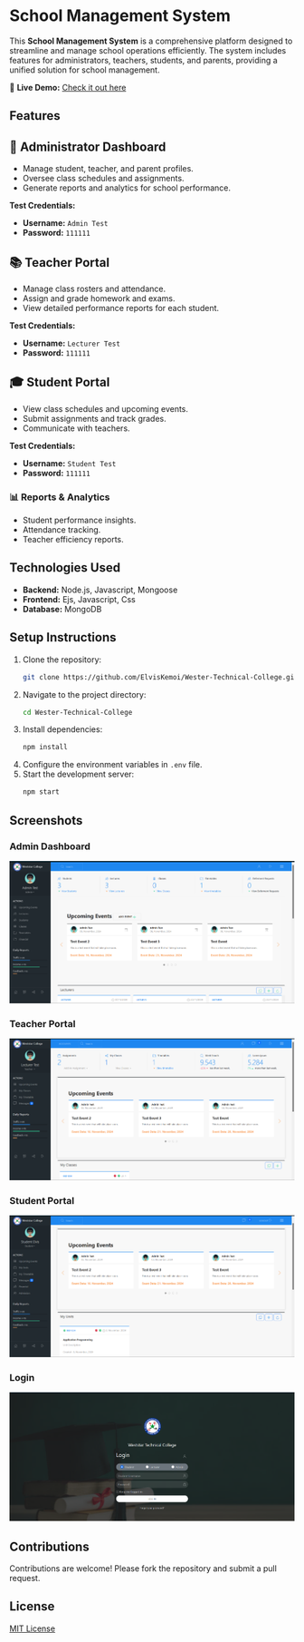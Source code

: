 # School Management System  

This **School Management System** is a comprehensive platform designed to streamline and manage school operations efficiently. The system includes features for administrators, teachers, students, and parents, providing a unified solution for school management.  

🔗 **Live Demo:** [Check it out here](https://schoolmanagement.photosoko.com/)  

## Features

## 🏫 Administrator Dashboard  
- Manage student, teacher, and parent profiles.  
- Oversee class schedules and assignments.  
- Generate reports and analytics for school performance.  

**Test Credentials:**  
- **Username:** `Admin Test`  
- **Password:** `111111`  

## 📚 Teacher Portal  
- Manage class rosters and attendance.  
- Assign and grade homework and exams.  
- View detailed performance reports for each student.  

**Test Credentials:**  
- **Username:** `Lecturer Test`  
- **Password:** `111111`  

## 🎓 Student Portal  
- View class schedules and upcoming events.  
- Submit assignments and track grades.  
- Communicate with teachers.  

**Test Credentials:**  
- **Username:** `Student Test`  
- **Password:** `111111`  


### 📊 Reports & Analytics

- Student performance insights.
- Attendance tracking.
- Teacher efficiency reports.

## Technologies Used

- **Backend:** Node.js, Javascript, Mongoose
- **Frontend:** Ejs, Javascript, Css
- **Database:** MongoDB

## Setup Instructions

1. Clone the repository:
   ```bash
   git clone https://github.com/ElvisKemoi/Wester-Technical-College.git
   ```
2. Navigate to the project directory:
   ```bash
   cd Wester-Technical-College
   ```
3. Install dependencies:
   ```bash
   npm install
   ```
4. Configure the environment variables in `.env` file.
5. Start the development server:
   ```bash
   npm start
   ```

## Screenshots

### Admin Dashboard

![Admin Dashboard Screenshot](Screenshots/Admin%20Dashboard.png)

### Teacher Portal

![Teacher Portal Screenshot](Screenshots/Lecturer%20Dashboard.png)

### Student Portal

![Student Portal Screenshot](Screenshots/Student%20Dashboard.png)

### Login

![Login Portal Screenshot](Screenshots/Login.png)

## Contributions

Contributions are welcome! Please fork the repository and submit a pull request.

## License

[MIT License](LICENSE)
